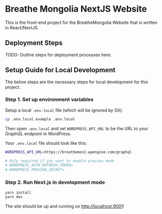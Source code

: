 # Breathe Mongolia NextJS Website

This is the front-end project for the BreatheMongolia Website that is written in React/NextJS.

## Deployment Steps

TODO: Outline steps for deployment processes here.

## Setup Guide for Local Development

The below steps are the necessary steps for local development for this project.

### Step 1. Set up environment variables

Setup a local `.env.local` file (which will be ignored by Git):

```bash
cp .env.local.example .env.local
```

Then open `.env.local` and set `WORDPRESS_API_URL` to be the URL to your GraphQL endpoint in WordPress.

Your `.env.local` file should look like this:

```bash
WORDPRESS_API_URL=https://breathemon2.wpengine.com/graphql

# Only required if you want to enable preview mode
# WORDPRESS_AUTH_REFRESH_TOKEN=
# WORDPRESS_PREVIEW_SECRET=
```

### Step 2. Run Next.js in development mode

```bash
yarn install
yarn dev
```

The site should be up and running on [http://localhost:9001](http://localhost:9001)!
